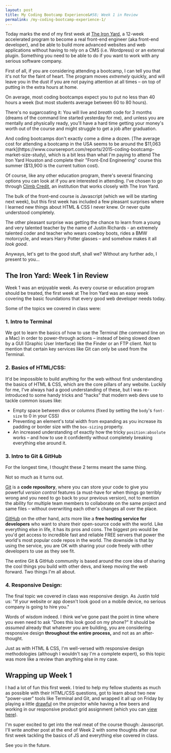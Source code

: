 ```yaml
---
layout: post
title: My Coding Bootcamp Experience&#58; Week 1 in Review
permalink: /my-coding-bootcamp-experience-1/
---
```


Today marks the end of my first week at [The Iron Yard](http://www.theironyard.com), a 12-week
accelerated program to become a real front-end engineer (aka
front-end developer), and be able to build more advanced websites and web applications without having to rely on a CMS (i.e. Wordpress) or an external plugin. Something you need to be able to do if you want to work with any serious software company.

First of all, if you are considering attending a bootcamp, I can tell
you that it's not for the faint of heart. The program moves _extremely_
quickly, and will leave you in the dust if you are not paying attention
at all times – on top of putting in the extra hours at home.

On average, most coding bootcamps expect you to put no less than 40
hours a week (but most students average between 60 to 80 hours).

There's no sugarcoating it: You will live and _breath_ code for 3 months (dreams of the command line started yesterday for me), and
unless you are mentally and physically ready, you'll have a hard time getting your money's worth
out of the course and might struggle to get a job after graduation.

And coding bootcamps don't exactly come a dime a dozen. [The average cost for attending a bootcamp in the USA seems to be around the $11,063 mark](https://www.coursereport.com/reports/2015-coding-bootcamp-market-size-study), which is a bit less than what I'm paying to attend The Iron Yard Houston and complete their
"Front-End Engineering" course this summer ($13,900 is the current tuition cost).

Of course, like any other education program, there's several financing options you can look at if you are interested in attending. I've chosen to go through [Climb Credit](http://www.climbcredit.com), an institution that works closely with The Iron Yard.

The bulk of the front-end course is Javascript (which we will be starting
next week), but this first week has included a few pleasant surprises
where I learned new things about HTML & CSS I never knew. Or never quite understood completely.

The other pleasant surprise was getting the chance to learn from a young and very talented teacher by the name of Justin Richards - an extremely talented coder and teacher who wears cowboy boots, rides a BMW motorcycle, and wears Harry Potter
glasses – and somehow makes it all _look good_.

Anyways, let's get to the good stuff, shall we? Without any further ado, I present to you...

## The Iron Yard: Week 1 in Review

Week 1 was an enjoyable week. As every course or education program
should be treated, the first week at The Iron Yard was an easy week
covering the basic foundations that every good web developer needs
today.

Some of the topics we covered in class were:

### 1. Intro to Terminal

We got to learn the basics of how to use the Terminal
(the command line on a Mac) in order to power-through actions – instead of being
slowed down by a GUI (Graphic User Interface) like the Finder or an FTP client. Not to
mention that certain key services like Git can only be used from the
Terminal.

### 2. Basics of HTML/CSS:

It'd be impossible to build anything for the web
without first understanding the basics of HTML & CSS, which are the core
pillars of any website. Luckily for me, I've always had a good
understanding of these, but I was re-introduced to some handy tricks and "hacks" that modern web devs use to tackle common issues like:

* Empty space between divs or columns (fixed by setting the
<code>body</code>'s <code>font-size</code> to 0 in your CSS)
* Preventing an element's total width from expanding as you increase its
padding or border size with the <code>box-sizing</code> property.
* An increased understanding of exactly how the tricky
<code>position:absolute</code> works – and how to use it confidently without
completely breaking everything else around it.

### 3. Intro to Git & GitHub

For the longest time, I thought these 2 terms meant the same thing.

Not so much as it turns out.

[Git](https://git-scm.com/) is a **code repository**, where
you can store your code to give you powerful _version control_ features
(a must-have for when things go terribly wrong and you need to go back to your previous version), not to mention the
ability for multiple team members to collaborate on the same project and
same files – without overwriting each other's changes all over the
place.

[GitHub](https://github.com/) on the other hand, acts more like a **free hosting service for developers** who want to share their open-source code with the world. Like
everything else in life, it has its pros and cons. The biggest pro would
be you'd get access to incredible fast and reliable FREE servers that
power the world's most popular code repos in the world. The downside is
that by using the service, you are OK with sharing your code freely with
other developers to use as they see fit.

The entire Git & GitHub community is based around the core idea of sharing the cool
things you build with other devs, and keep moving the web forward. Two
things I'm all about.

### 4. Responsive Design:

The final topic we covered in class was
responsive design. As Justin told us: "If your website or app doesn't
look good on a mobile device, no serious company is going to hire you."

Words of wisdom indeed. I think we've gone past the point in time where
you even need to ask "Does this look good on my phone?" It should be
_assumed_ already that whatever you are building, you are considering
responsive design **throughout the entire process,** and not as an
after-thought.

Just as with HTML & CSS, I'm well-versed with responsive design methodologies (although I wouldn't say I'm a complete expert), so this topic was more like a review than anything else in my case.

## Wrapping up Week 1

I had a lot of fun this first week. I tried to help my fellow students
as much as possible with their HTML/CSS questions, got to learn about
two new "power-user" tools like Terminal and Git, and wrapped it all up
on Friday by playing a little [drawful](http://jackboxgames.com/tag/drawful/) on the projector while having a few beers and working in our responsive product grid assignment (which you can [view here](http://johnludena.github.io/responsivetees)).

I'm super excited to get into the real meat of the course though:
Javascript. I'll write another post at the end of Week 2 with some
thoughts after our first week tackling the basics of JS and everything else covered in class.

See you in the future.
